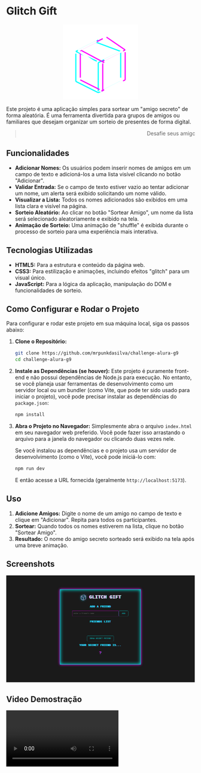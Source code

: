 # Glitch Gift

<p align="center">
  <img src=".github/logo.svg" width="200" alt="Glitch Gift Logo">
</p>

Este projeto é uma aplicação simples para sortear um "amigo secreto" de forma aleatória. É uma ferramenta divertida para grupos de amigos ou familiares que desejam organizar um sorteio de presentes de forma digital.


> <marquee>Desafie seus amigos e descubra quem é o seu amigo secreto!</marquee>


## Funcionalidades

- **Adicionar Nomes:** Os usuários podem inserir nomes de amigos em um campo de texto e adicioná-los a uma lista visível clicando no botão "Adicionar".
- **Validar Entrada:** Se o campo de texto estiver vazio ao tentar adicionar um nome, um alerta será exibido solicitando um nome válido.
- **Visualizar a Lista:** Todos os nomes adicionados são exibidos em uma lista clara e visível na página.
- **Sorteio Aleatório:** Ao clicar no botão "Sortear Amigo", um nome da lista será selecionado aleatoriamente e exibido na tela.
- **Animação de Sorteio:** Uma animação de "shuffle" é exibida durante o processo de sorteio para uma experiência mais interativa.

## Tecnologias Utilizadas

- **HTML5:** Para a estrutura e conteúdo da página web.
- **CSS3:** Para estilização e animações, incluindo efeitos "glitch" para um visual único.
- **JavaScript:** Para a lógica da aplicação, manipulação do DOM e funcionalidades de sorteio.

## Como Configurar e Rodar o Projeto

Para configurar e rodar este projeto em sua máquina local, siga os passos abaixo:

1.  **Clone o Repositório:**
    ```bash
    git clone https://github.com/mrpunkdasilva/challenge-alura-g9
    cd challenge-alura-g9
    ```

2.  **Instale as Dependências (se houver):**
    Este projeto é puramente front-end e não possui dependências de Node.js para execução. No entanto, se você planeja usar ferramentas de desenvolvimento como um servidor local ou um bundler (como Vite, que pode ter sido usado para iniciar o projeto), você pode precisar instalar as dependências do `package.json`:
    ```bash
    npm install
    ```

3.  **Abra o Projeto no Navegador:**
    Simplesmente abra o arquivo `index.html` em seu navegador web preferido. Você pode fazer isso arrastando o arquivo para a janela do navegador ou clicando duas vezes nele.

    Se você instalou as dependências e o projeto usa um servidor de desenvolvimento (como o Vite), você pode iniciá-lo com:
    ```bash
    npm run dev
    ```
    E então acesse a URL fornecida (geralmente `http://localhost:5173`).

## Uso

1.  **Adicione Amigos:** Digite o nome de um amigo no campo de texto e clique em "Adicionar". Repita para todos os participantes.
2.  **Sortear:** Quando todos os nomes estiverem na lista, clique no botão "Sortear Amigo".
3.  **Resultado:** O nome do amigo secreto sorteado será exibido na tela após uma breve animação.

## Screenshots

![Main Screen](.github/main_screen.png)

## Video Demostração 

<video src=".github/record_app_runing.mp4" controls></video>
